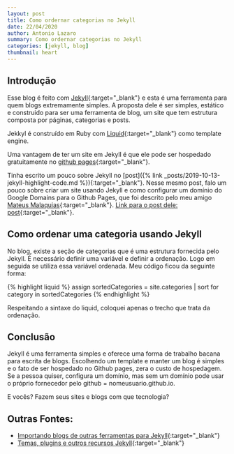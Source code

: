 ```yaml
---
layout: post
title: Como ordernar categorias no Jekyll
date: 22/04/2020
author: Antonio Lazaro
summary: Como ordernar categorias no Jekyll
categories: [jekyll, blog]
thumbnail: heart
---
```


## Introdução

Esse blog é feito com [Jekyll](https://jekyllrb.com/){:target="\_blank"} e esta é uma ferramenta para quem blogs extremamente simples. A proposta dele é ser simples, estático e construido para ser uma ferramenta de blog, um site que tem estrutura composta por páginas, categorias e posts.

Jekkyl é construído em Ruby com [Liquid](https://shopify.github.io/liquid/){:target="\_blank"} como template engine.

Uma vantagem de ter um site em Jekyll é que ele pode ser hospedado gratuitamente no [github pages](https://pages.github.com/){:target="\_blank"}.

Tinha escrito um pouco sobre Jekyll no [post]({% link _posts/2019-10-13-jekyll-highlight-code.md %}){:target="\_blank"}. Nesse mesmo post, falo um pouco sobre criar um site usando Jekyll e como configurar um domínio do Google Domains para o Github Pages, que foi descrito pelo meu amigo
[Mateus Malaquias](https://twitter.com/malaquiasdev){:target="\_blank"}. [Link para o post dele:
post](https://medium.com/trainingcenter/como-configurar-um-dominio-do-google-domains-no-github-pages-87324885bf11){:target="\_blank"}.

## Como ordenar uma categoria usando Jekyll

No blog, existe a seção de categorias que é uma estrutura fornecida pelo Jekyll.
É necessário definir uma variável e definir a ordenação.
Logo em seguida se utiliza essa variável ordenada. Meu código ficou da seguinte forma:

{% highlight liquid %}
assign sortedCategories = site.categories | sort
for category in sortedCategories
{% endhighlight %}

Respeitando a sintaxe do liquid, coloquei apenas o trecho que trata da ordenação.

## Conclusão

Jekyll é uma ferramenta simples e oferece uma forma de trabalho bacana para escrita de blogs. Escolhendo um template e manter um blog é simples e o fato de ser hospedado no Github pages, zera o custo de hospedagem. Se a pessoa quiser, configura um domínio, mas sem um domínio pode usar o próprio fornecedor pelo github = nomeusuario.github.io.

E vocês? Fazem seus sites e blogs com que tecnologia?

## Outras Fontes:

- [Importando blogs de outras ferramentas para Jekyll](https://import.jekyllrb.com/){:target="\_blank"}
- [Temas, plugins e outros recursos Jekyll](https://jekyllrb.com/resources/){:target="\_blank"}
